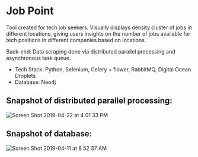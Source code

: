 # Job Point

Tool created for tech job seekers. Visually displays density cluster of jobs in different locations, giving users insights on the number of jobs available for tech positions in different companies based on locations.

Back-end:
Data scraping done via distributed parallel processing and asynchronous task queue.

- Tech Stack: Python, Selenium, Celery + flower, RabbitMQ, Digital Ocean Droplets
- Database: Neo4j

## Snapshot of distributed parallel processing:
![Screen Shot 2019-04-22 at 4 01 33 PM](https://user-images.githubusercontent.com/25471759/56527127-31784a00-651b-11e9-8be9-04716c3169f2.png)

## Snapshot of database:
![Screen Shot 2019-04-11 at 8 52 37 AM](https://user-images.githubusercontent.com/25471759/55959307-84f3b980-5c38-11e9-8f45-a8ab848f04c9.png)
